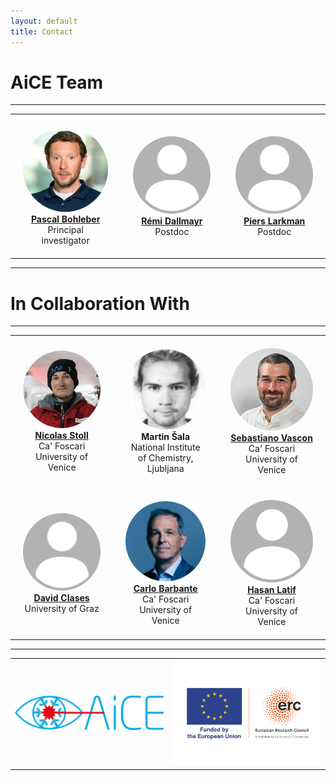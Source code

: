 ```yaml
---
layout: default
title: Contact
---
```


# AiCE Team

---

<div align="center">

<table>
  <tr>
    <td align="center" style="padding: 20px;">
      <img src="assets/pascal.png" width="300px" alt="Pascal" style="border-radius: 50%;"/><br />
      <strong> <a href="https://www.awi.de/ueber-uns/organisation/mitarbeiter/detailseite/pascal-bohleber.html" target="_blank"> Pascal Bohleber </a>  </strong><br />
      Principal investigator <br />
    </td>
    <td align="center" style="padding: 20px;">
      <img src="assets/placeholder.png" width="300px" alt="Remi" style="border-radius: 50%;"/><br />
      <strong> <a href="https://www.awi.de/en/about-us/organisation/staff/single-view/remi-dallmayr.html" target="_blank"> Rémi Dallmayr </a>  </strong><br />
      Postdoc<br />
    </td>
    <td align="center" style="padding: 20px;">
      <img src="assets/placeholder.png" width="300px" alt="Piers" style="border-radius: 50%;"/><br />
      <strong> <a href="https://www.awi.de/en/about-us/organisation/staff/single-view/piers-larkman.html" target="_blank"> Piers Larkman </a>  </strong><br />
      Postdoc<br />
    </td>
  </tr>
</table>

</div>

---

# In Collaboration With

---

<div align="center">

<table>
  <tr>
    <td align="center" style="padding: 20px;">
      <img src="assets/nico.jpg" width="300px" alt="Nico" style="border-radius: 50%;"/><br />
      <strong> <a href="https://www.unive.it/data/people/27488149" target="_blank"> Nicolas Stoll </a>  </strong><br />
      Ca' Foscari University of Venice <br />
    </td>
    <td align="center" style="padding: 20px;">
      <img src="assets/martin.png" width="300px" alt="Martin" style="border-radius: 50%;"/><br />
      <strong> Martin Šala </strong><br />
      National Institute of Chemistry, Ljubljana <br />
    </td>
    <td align="center" style="padding: 20px;">
      <img src="assets/seba.jpg" width="300px" alt="Sebastiano" style="border-radius: 50%;"/><br />
      <strong> <a href="https://www.unive.it/data/persone/9588235" target="_blank"> Sebastiano Vascon </a>  </strong><br />
      Ca' Foscari University of Venice<br />
    </td>
      </tr>
  <tr>
    <td align="center" style="padding: 20px;">
      <img src="assets/placeholder.png" width="300px" alt="David" style="border-radius: 50%;"/><br />
      <strong> <a href="https://online.uni-graz.at/kfu_online/wbForschungsportal.cbShowPortal?pPersonNr=131432&pMode=E" target="_blank"> David Clases </a>  </strong><br />
      University of Graz<br />
    </td>
    <td align="center" style="padding: 20px;">
      <img src="assets/carlo.jpg" width="300px" alt="Carlo" style="border-radius: 50%;"/><br />
      <strong> <a href="https://www.unive.it/data/people/5590288" target="_blank"> Carlo Barbante </a>  </strong><br />
      Ca' Foscari University of Venice<br />
    </td>
    <td align="center" style="padding: 20px;">
      <img src="assets/placeholder.png" width="300px" alt="Hasan" style="border-radius: 50%;"/><br />
      <strong> <a href="https://www.unive.it/data/people/29111809" target="_blank"> Hasan Latif </a>  </strong><br />
      Ca' Foscari University of Venice<br />
    </td>
  </tr>
  
</table>

</div>

---

<table>
  <tr>
    <td>
      <img src="assets/aice.png" width="500px" alt="AiCE Logo" />
    </td>
    <td>
      <img src="assets/erc.png" width="500px" alt="ERC Logo" />
    </td>
  </tr>
</table>

